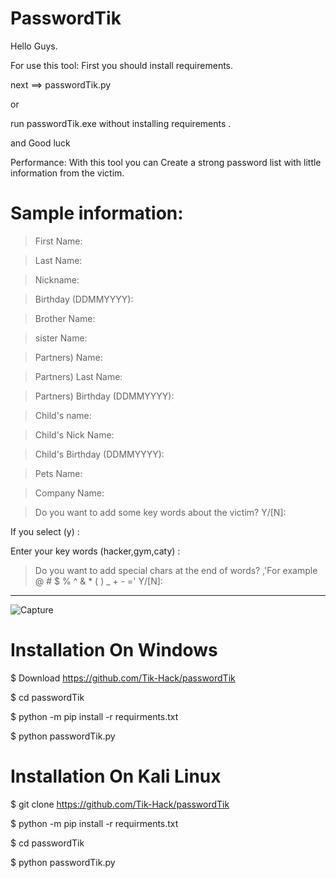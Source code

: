 # PasswordTik

Hello Guys.

For use this tool: First you should install requirements.

next ==> passwordTik.py

or

run passwordTik.exe without installing requirements .

and Good luck

Performance: With this tool you can Create a strong password list with little information from the victim.

# Sample information:

> First Name:

> Last Name:

> Nickname:

> Birthday (DDMMYYYY):

> Brother Name:

> sister Name:

> Partners) Name:

> Partners) Last Name:

> Partners) Birthday (DDMMYYYY):

> Child's name:

> Child's Nick Name:

> Child's Birthday (DDMMYYYY):


> Pets Name:

> Company Name:

> Do you want to add some key words about the victim? Y/[N]:

If you select (y) :

Enter your key words (hacker,gym,caty) :

> Do you want to add special chars at the end of words? ,'For example @ # $ % ^ & * ( ) _ + - =' Y/[N]:


---------------------------------------------------------------------------------------





![Capture](https://user-images.githubusercontent.com/82884284/115680286-b0055d80-a368-11eb-9943-c45824191171.JPG)





# Installation On Windows
$ Download https://github.com/Tik-Hack/passwordTik

$ cd passwordTik

$ python -m pip install -r requirments.txt

$ python passwordTik.py


# Installation On Kali Linux
$ git clone https://github.com/Tik-Hack/passwordTik

$ python -m pip install -r requirments.txt

$ cd passwordTik

$ python passwordTik.py





